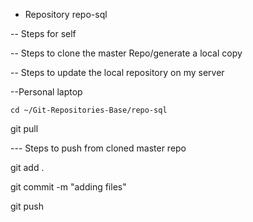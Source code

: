 - Repository repo-sql

-- Steps for self 

-- Steps to clone the master Repo/generate a local copy


-- Steps to update the local repository on my server

--Personal laptop

	cd ~/Git-Repositories-Base/repo-sql
	
 git pull

--- Steps to push from cloned master repo
 
  git add .

  git commit -m "adding files"

  git push

